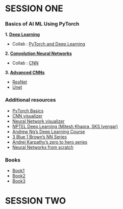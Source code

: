# SESSION ONE

### Basics of AI ML Using PyTorch
**1. [Deep Learning](https://www.canva.com/design/DAGY09XE-cg/S-0E4FFgR7aG5O-ZoG75fA/view?utm_content=DAGY09XE-cg&utm_campaign=designshare&utm_medium=link2&utm_source=uniquelinks&utlId=h14e1402c1c)**
- Collab : [PyTorch and Deep Learning](https://colab.research.google.com/drive/1OTbCT9DEnEll2XrqYGGkKLZ_nI827SP_?usp=drive_link)
  
**2. [Convolution Neural Networks](https://www.canva.com/design/DAFxsgWmR7k/reRGdGrfHB1jmY4xqmt2JQ/view?utm_content=DAFxsgWmR7k&utm_campaign=designshare&utm_medium=link2&utm_source=uniquelinks&utlId=h9d0a77e943)**
- Collab : [CNN](https://colab.research.google.com/drive/14xlKLk8fHvdIpVZODo5XTIeNgOVsPC62?usp=drive_link)
  
**3. [Advanced CNNs](https://www.canva.com/design/DAGYoM9qkGc/miwe6O0xbpf6dtM3bOq58A/view?utm_content=DAGYoM9qkGc&utm_campaign=designshare&utm_medium=link2&utm_source=uniquelinks&utlId=h22a4260a0a)**
- [ResNet](https://colab.research.google.com/drive/1gn8O5sC-okb23-A58f0Ml90Cctae1UjC?usp=drive_link)
- [Unet](https://colab.research.google.com/drive/1qFcravXEAf1ZXzfUh3zeVrwoETRAs3am?usp=drive_link)

### Additional resources
- [PyTorch Basics](https://www.learnpytorch.io/)
- [CNN visualizer](https://poloclub.github.io/cnn-explainer/)
- [Neural Network visualizer](https://playground.tensorflow.org/)
- [NPTEL Deep Learning (Mitesh Khapra, SKS Iyengar)](https://youtube.com/playlist?list=PLEAYkSg4uSQ1r-2XrJ_GBzzS6I-f8yfRU&feature=shared)
- [Andrew Ng’s Deep Learning Course](https://www.coursera.org/specializations/deep-learning)
- [3 Blue 1 Brown’s NN Series](https://www.youtube.com/playlist?list=PLZHQObOWTQDNU6R1_67000Dx_ZCJB-3pi)
- [Andrej Karpathy’s zero to hero series](https://www.youtube.com/playlist?list=PLAqhIrjkxbuWI23v9cThsA9GvCAUhRvKZ)
- [Neural Networks from scratch](https://www.youtube.com/playlist?list=PLQVvvaa0QuDcjD5BAw2DxE6OF2tius3V3)

### Books 
- [Book1](https://nnfs.io/)
- [Book2](https://www.deeplearningbook.org/)
- [Book3](https://udlbook.github.io/udlbook/)

# SESSION TWO
